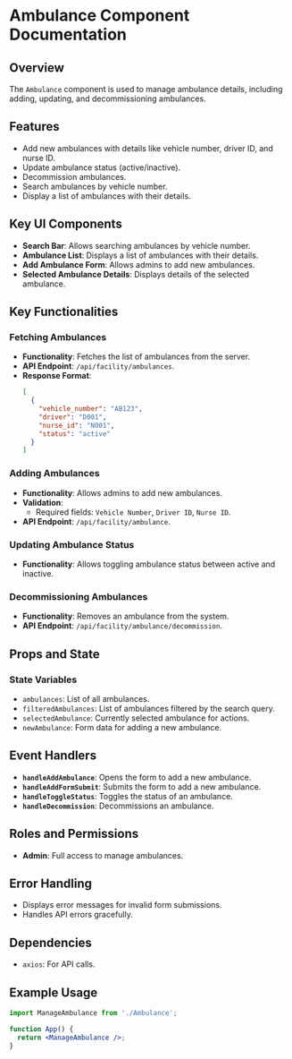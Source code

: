# Ambulance Component Documentation

## Overview
The `Ambulance` component is used to manage ambulance details, including adding, updating, and decommissioning ambulances.

## Features
- Add new ambulances with details like vehicle number, driver ID, and nurse ID.
- Update ambulance status (active/inactive).
- Decommission ambulances.
- Search ambulances by vehicle number.
- Display a list of ambulances with their details.

## Key UI Components
- **Search Bar**: Allows searching ambulances by vehicle number.
- **Ambulance List**: Displays a list of ambulances with their details.
- **Add Ambulance Form**: Allows admins to add new ambulances.
- **Selected Ambulance Details**: Displays details of the selected ambulance.

## Key Functionalities
### Fetching Ambulances
- **Functionality**: Fetches the list of ambulances from the server.
- **API Endpoint**: `/api/facility/ambulances`.
- **Response Format**:
  ```json
  [
    {
      "vehicle_number": "AB123",
      "driver": "D001",
      "nurse_id": "N001",
      "status": "active"
    }
  ]
  ```

### Adding Ambulances
- **Functionality**: Allows admins to add new ambulances.
- **Validation**:
  - Required fields: `Vehicle Number`, `Driver ID`, `Nurse ID`.
- **API Endpoint**: `/api/facility/ambulance`.

### Updating Ambulance Status
- **Functionality**: Allows toggling ambulance status between active and inactive.

### Decommissioning Ambulances
- **Functionality**: Removes an ambulance from the system.
- **API Endpoint**: `/api/facility/ambulance/decommission`.

## Props and State
### State Variables
- `ambulances`: List of all ambulances.
- `filteredAmbulances`: List of ambulances filtered by the search query.
- `selectedAmbulance`: Currently selected ambulance for actions.
- `newAmbulance`: Form data for adding a new ambulance.

## Event Handlers
- **`handleAddAmbulance`**: Opens the form to add a new ambulance.
- **`handleAddFormSubmit`**: Submits the form to add a new ambulance.
- **`handleToggleStatus`**: Toggles the status of an ambulance.
- **`handleDecommission`**: Decommissions an ambulance.

## Roles and Permissions
- **Admin**: Full access to manage ambulances.

## Error Handling
- Displays error messages for invalid form submissions.
- Handles API errors gracefully.

## Dependencies
- `axios`: For API calls.

## Example Usage
```jsx
import ManageAmbulance from './Ambulance';

function App() {
  return <ManageAmbulance />;
}
```
